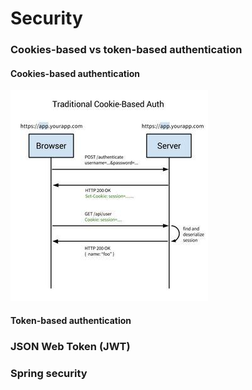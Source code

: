 # Security

### Cookies-based vs token-based authentication
#### Cookies-based authentication
![Cookies-based](images/cookies-based-auth.jpeg)

#### Token-based authentication

### JSON Web Token (JWT)

### Spring security
